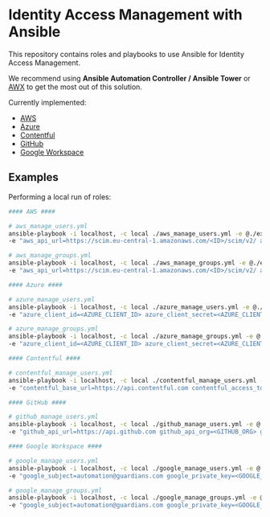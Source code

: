 # Identity Access Management with Ansible

This repository contains roles and playbooks to use Ansible for Identity Access
Management.

We recommend using **Ansible Automation Controller / Ansible Tower** or
[AWX](https://github.com/ansible/awx) to get the most out of this solution.

Currently implemented:
- [AWS](https://aws.amazon.com/)
- [Azure](https://portal.azure.com/)
- [Contentful](https://www.contentful.com/)
- [GitHub](https://github.com/)
- [Google Workspace](https://workspace.google.com/)

## Examples

Performing a local run of roles:

```bash
#### AWS ####

# aws_manage_users.yml
ansible-playbook -i localhost, -c local ./aws_manage_users.yml -e @./example_vars/aws.json \
-e "aws_api_url=https://scim.eu-central-1.amazonaws.com/<ID>/scim/v2/ aws_api_token=<AWS_API_TOKEN>"

# aws_manage_groups.yml
ansible-playbook -i localhost, -c local ./aws_manage_groups.yml -e @./example_vars/aws.json \
-e "aws_api_url=https://scim.eu-central-1.amazonaws.com/<ID>/scim/v2/ aws_api_token=<AWS_API_TOKEN>"

#### Azure ####

# azure_manage_users.yml
ansible-playbook -i localhost, -c local ./azure_manage_users.yml -e @./example_vars/azure.json \
-e "azure_client_id=<AZURE_CLIENT_ID> azure_client_secret=<AZURE_CLIENT_SECRET> azure_tenant_id=<AZURE_TENANT_ID>"

# azure_manage_groups.yml
ansible-playbook -i localhost, -c local ./azure_manage_groups.yml -e @./example_vars/azure.json \
-e "azure_client_id=<AZURE_CLIENT_ID> azure_client_secret=<AZURE_CLIENT_SECRET> azure_tenant_id=<AZURE_TENANT_ID>"

#### Contentful ####

# contentful_manage_users.yml
ansible-playbook -i localhost, -c local ./contentful_manage_users.yml -e @./contentful-example.json \
-e "contentful_base_url=https://api.contentful.com contentful_access_token=<CONTENTFUL_ACCESS_TOKEN> contentful_org_id=<CONTENTFUL_ORG_ID>"

#### GitHub ####

# github_manage_users.yml
ansible-playbook -i localhost, -c local ./github_manage_users.yml -e @./example_vars/github.json \
-e "github_api_url=https://api.github.com github_api_org=<GITHUB_ORG> github_api_token=<GITHUB_API_TOKEN>"

#### Google Workspace ####

# google_manage_users.yml
ansible-playbook -i localhost, -c local ./google_manage_users.yml -e @./example_vars/google.json \
-e "google_subject=automation@guardians.com google_private_key=<GOOGLE_API_PRIVATE_KEY>"

# google_manage_groups.yml
ansible-playbook -i localhost, -c local ./google_manage_groups.yml -e @./example_vars/google.json \
-e "google_subject=automation@guardians.com google_private_key=<GOOGLE_API_PRIVATE_KEY>"
```
